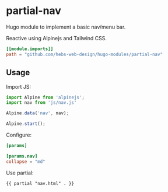 # partial-nav

Hugo module to implement a basic nav/menu bar.

Reactive using Alpinejs and Tailwind CSS.

```toml
[[module.imports]]
path = "github.com/hebs-web-design/hugo-modules/partial-nav"
```

## Usage

Import JS:

```js
import Alpine from 'alpinejs';
import nav from 'js/nav.js'

Alpine.data('nav', nav);

Alpine.start();
```

Configure:

```toml
[params]

[params.nav]
collapse = "md"
```

Use partial:

```html
{{ partial "nav.html" . }}
```